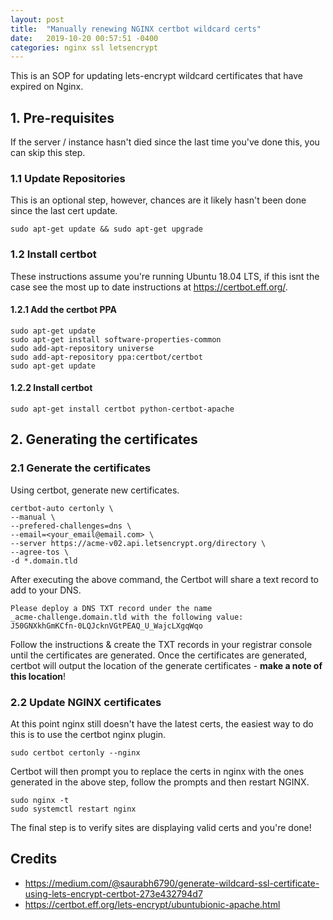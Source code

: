 ```yaml
---
layout: post
title:  "Manually renewing NGINX certbot wildcard certs"
date:   2019-10-20 00:57:51 -0400
categories: nginx ssl letsencrypt
---
```


This is an SOP for updating lets-encrypt wildcard certificates that have expired on Nginx.

## 1. Pre-requisites
If the server / instance hasn't died since the last time you've done this, you can skip this step.

### 1.1 Update Repositories
This is an optional step, however, chances are it likely hasn't been done since the last cert update.
```
sudo apt-get update && sudo apt-get upgrade
```

### 1.2 Install certbot
These instructions assume you're running Ubuntu 18.04 LTS, if this isnt the case see the most up to date instructions at <https://certbot.eff.org/>.
#### 1.2.1 Add the certbot PPA
```
sudo apt-get update
sudo apt-get install software-properties-common
sudo add-apt-repository universe
sudo add-apt-repository ppa:certbot/certbot
sudo apt-get update
```

#### 1.2.2 Install certbot
```
sudo apt-get install certbot python-certbot-apache
```

## 2. Generating the certificates
### 2.1 Generate the certificates
Using certbot, generate new certificates.
```
certbot-auto certonly \
--manual \
--prefered-challenges=dns \
--email=<your_email@email.com> \
--server https://acme-v02.api.letsencrypt.org/directory \
--agree-tos \
-d *.domain.tld
```

After executing the above command, the Certbot will share a text record to add to your DNS.
```
Please deploy a DNS TXT record under the name
_acme-challenge.domain.tld with the following value:
J50GNXkhGmKCfn-0LQJcknVGtPEAQ_U_WajcLXgqWqo
```

Follow the instructions & create the TXT records in your registrar console until the certificates are generated. Once the certificates are generated, certbot will output the location of the generate certificates - __make a note of this location__!

### 2.2 Update NGINX certificates
At this point nginx still doesn't have the latest certs, the easiest way to do this is to use the certbot nginx plugin.

```
sudo certbot certonly --nginx
```

Certbot will then prompt you to replace the certs in nginx with the ones generated in the above step, follow the prompts and then restart NGINX.

```
sudo nginx -t
sudo systemctl restart nginx
```

The final step is to verify sites are displaying valid certs and you're done!

## Credits
* <https://medium.com/@saurabh6790/generate-wildcard-ssl-certificate-using-lets-encrypt-certbot-273e432794d7>
* <https://certbot.eff.org/lets-encrypt/ubuntubionic-apache.html>